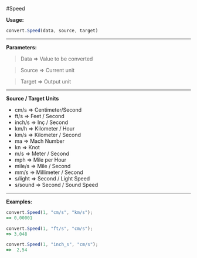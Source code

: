 #Speed

**Usage:**
```javascript
convert.Speed(data, source, target)
```
----------


**Parameters:**
> Data => Value to be converted

> Source => Current unit

> Target => Output unit


----------


**Source / Target Units**

 - cm/s    => Centimeter/Second
 - ft/s      => Feet / Second
 - inch/s  => Inç / Second
 - km/h   => Kilometer / Hour
 - km/s   => Kilometer / Second
 - ma   => Mach Number
 - kn   =>  Knot
 - m/s   => Meter / Second
 - mph   => Mile per Hour
 - mile/s   => Mile / Second
 - mm/s  => Millimeter / Second
 - s/light   => Second / Light Speed
 - s/sound  => Second / Sound Speed



----------

**Examples:**

```javascript
convert.Speed(1, "cm/s", "km/s");
=> 0,00001

convert.Speed(1, "ft/s", "cm/s");
=> 3,048

convert.Speed(1, "inch_s", "cm/s");
=>  2,54
```

